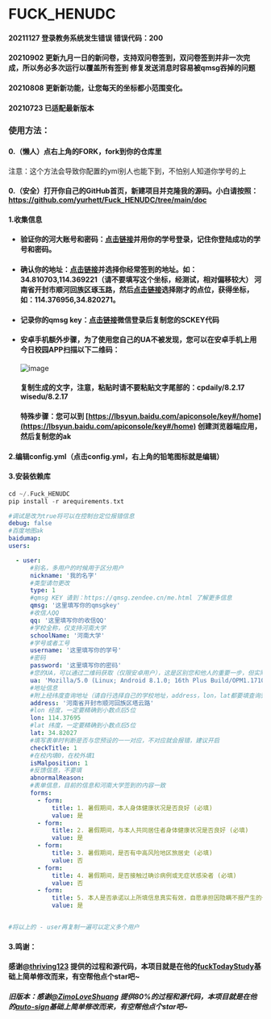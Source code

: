 # FUCK_HENUDC

#### 20211127 登录教务系统发生错误 错误代码：200

#### 20210902 更新九月一日的新问卷，支持双问卷签到，双问卷签到并非一次完成，所以务必多次运行以覆盖所有签到 修复发送消息时容易被qmsg吞掉的问题

#### 20210808 更新新功能，让您每天的坐标都小范围变化。

#### 20210723 已适配最新版本

### 使用方法：

#### 0.（懒人）点右上角的FORK，fork到你的仓库里

注意：这个方法会导致你配置的yml别人也能下到，不怕别人知道你学号的上

#### 0.（安全）打开你自己的GitHub首页，新建项目并克隆我的源码。小白请按照：https://github.com/yurhett/Fuck_HENUDC/tree/main/doc

#### 1.收集信息

- #### 验证你的河大账号和密码：[点击链接](https://ids.henu.edu.cn/)并用你的学号登录，记住你登陆成功的学号和密码。

- #### 确认你的地址：[点击链接](https://lbs.qq.com/tool/getpoint/index.html)并选择你经常签到的地址。如：34.810703,114.369221（请不要填写这个坐标，经测试，相对偏移较大） 河南省开封市顺河回族区琢玉路，然后[点击链接](http://api.map.baidu.com/lbsapi/getpoint/index.html)选择刚才的点位，获得坐标，如：114.376956,34.820271。

- #### 记录你的qmsg key：[点击链接](https://qmsg.zendee.cn/)微信登录后复制您的SCKEY代码

- #### 安卓手机额外步骤，为了使用您自己的UA不被发现，您可以在安卓手机上用今日校园APP扫描以下二维码：

  ![image](./doc/qrcode.png)

  #### 复制生成的文字，注意，粘贴时请不要粘贴文字尾部的：cpdaily/8.2.17 wisedu/8.2.17
  
  #### 特殊步骤：您可以到 [https://lbsyun.baidu.com/apiconsole/key#/home](https://lbsyun.baidu.com/apiconsole/key#/home) 创建浏览器端应用，然后复制您的ak

#### 2.编辑config.yml（点击config.yml，右上角的铅笔图标就是编辑）

#### 3.安装依赖库
```cpp
cd ~/.Fuck_HENUDC 
pip install -r arequirements.txt
```

```yaml
#调试是改为true将可以在控制台定位报错信息
debug: false
#百度地图ak
baidumap:
users:

  - user:
      #别名，多用户的时候用于区分用户
      nickname: '我的名字'
      #类型请勿更改
      type: 1
      #qmsg KEY 请到：https://qmsg.zendee.cn/me.html 了解更多信息
      qmsg: '这里填写你的qmsgkey'
      #收信人QQ
      qq: '这里填写你的收信QQ'
      #学校全称，仅支持河南大学
      schoolName: '河南大学'
      #学号或者工号
      username: '这里填写你的学号'
      #密码
      password: '这里填写你的密码'
      #您的UA，可以通过二维码获取（仅限安卓用户），这是区别您和他人的重要一步，但实际上服务器并不会拿UA作为判断依据，所以懒人可以直接用我的
      ua: 'Mozilla/5.0 (Linux; Android 8.1.0; 16th Plus Build/OPM1.171019.026; wv) AppleWebKit/537.36 (KHTML, like Gecko) Version/4.0 Chrome/65.0.3325.110 Mobile Safari/537.36'
      #地址信息
      #附上经纬度查询地址（请自行选择自己的学校地址，address，lon，lat都要填查询到的）：http://api.map.baidu.com/lbsapi/getpoint/index.html
      address: '河南省开封市顺河回族区塔云路'
      #lon 经度，一定要精确到小数点后5位
      lon: 114.37695
      #lat 纬度，一定要精确到小数点后5位
      lat: 34.82027
      #填写表单时判断是否与您预设的一一对应，不对应就会报错，建议开启
      checkTitle: 1
      #在校内填0，在校外填1
      isMalposition: 1
      #反馈信息，不要填
      abnormalReason:
      #表单信息，目前的信息和河南大学签到的内容一致
      forms:
        - form:
            title: 1. 暑假期间，本人身体健康状况是否良好 (必填)
            value: 是
        - form:
            title: 2. 暑假期间，与本人共同居住者身体健康状况是否良好 (必填)
            value: 是
        - form:
            title: 3. 暑假期间，是否有中高风险地区旅居史 (必填)
            value: 否
        - form:
            title: 4. 暑假期间，是否接触过确诊病例或无症状感染者 (必填)
            value: 否
        - form:
            title: 5. 本人是否承诺以上所填信息真实有效，自愿承担因隐瞒不报产生的一切后果 (必填)
            value: 是


#将以上的 - user再复制一遍可以定义多个用户
```

#### 3.鸣谢：

#### 感谢[@thriving123](https://gitee.com/thriving123) 提供的过程和源代码，本项目就是在他的[fuckTodayStudy](https://gitee.com/thriving123/fuckTodayStudy)基础上简单修改而来，有空帮他点个star吧~

##### 旧版本：感谢[@ZimoLoveShuang](https://github.com/ZimoLoveShuang) 提供80%的过程和源代码，本项目就是在他的[auto-sign](https://github.com/ZimoLoveShuang/auto-sign)基础上简单修改而来，有空帮他点个star吧~

